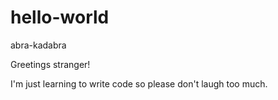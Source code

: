 # hello-world
abra-kadabra

Greetings stranger!

I'm just learning to write code so please don't laugh too much.
